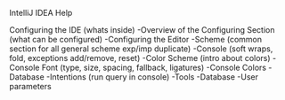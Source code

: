 IntelliJ IDEA Help


Configuring the IDE (whats inside)
 -Overview of the Configuring Section (what can be configured)
 -Configuring the Editor
    -Scheme (common section for all general scheme exp/imp duplicate)
    -Console (soft wraps, fold, exceptions add/remove, reset)
  -Color Scheme (intro about colors)
    -Console Font (type, size, spacing, fallback, ligatures)
    -Console Colors
    -Database
  -Intentions (run query in console)
 -Tools
  -Database
   -User parameters
